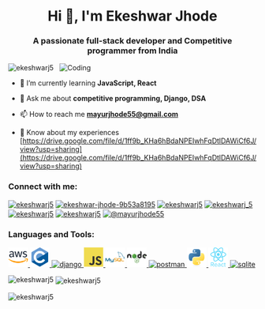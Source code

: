 <h1 align="center">Hi 👋, I'm Ekeshwar Jhode</h1>
<h3 align="center">A passionate full-stack developer and Competitive programmer from India</h3>
<img align="right" alt="Coding" width="400" src="https://cdn.dribbble.com/users/1162077/screenshots/3848914/programmer.gif">
<p align="left"> <img src="https://komarev.com/ghpvc/?username=ekeshwarj5&label=Profile%20views&color=0e75b6&style=flat" alt="ekeshwarj5" /> </p>

- 🌱 I’m currently learning **JavaScript, React**

- 💬 Ask me about **competitive programming, Django, DSA**

- 📫 How to reach me **mayurjhode55@gmail.com**

- 📄 Know about my experiences [https://drive.google.com/file/d/1ff9b_KHa6hBdaNPEIwhFqDtlDAWiCf6J/view?usp=sharing](https://drive.google.com/file/d/1ff9b_KHa6hBdaNPEIwhFqDtlDAWiCf6J/view?usp=sharing)

<h3 align="left">Connect with me:</h3>
<p align="left">
<a href="https://twitter.com/ekeshwarj5" target="blank"><img align="center" src="https://raw.githubusercontent.com/rahuldkjain/github-profile-readme-generator/master/src/images/icons/Social/twitter.svg" alt="ekeshwarj5" height="30" width="40" /></a>
<a href="https://linkedin.com/in/ekeshwar-jhode-9b53a8195" target="blank"><img align="center" src="https://raw.githubusercontent.com/rahuldkjain/github-profile-readme-generator/master/src/images/icons/Social/linked-in-alt.svg" alt="ekeshwar-jhode-9b53a8195" height="30" width="40" /></a>
<a href="https://instagram.com/ekeshwarj5" target="blank"><img align="center" src="https://raw.githubusercontent.com/rahuldkjain/github-profile-readme-generator/master/src/images/icons/Social/instagram.svg" alt="ekeshwarj5" height="30" width="40" /></a>
<a href="https://www.codechef.com/users/ekeshwarj_5" target="blank"><img align="center" src="https://cdn.jsdelivr.net/npm/simple-icons@3.1.0/icons/codechef.svg" alt="ekeshwarj_5" height="30" width="40" /></a>
<a href="https://codeforces.com/profile/ekeshwarj5" target="blank"><img align="center" src="https://raw.githubusercontent.com/rahuldkjain/github-profile-readme-generator/master/src/images/icons/Social/codeforces.svg" alt="ekeshwarj5" height="30" width="40" /></a>
<a href="https://www.leetcode.com/ekeshwarj5" target="blank"><img align="center" src="https://raw.githubusercontent.com/rahuldkjain/github-profile-readme-generator/master/src/images/icons/Social/leet-code.svg" alt="ekeshwarj5" height="30" width="40" /></a>
<a href="https://www.hackerearth.com/@mayurjhode55" target="blank"><img align="center" src="https://raw.githubusercontent.com/rahuldkjain/github-profile-readme-generator/master/src/images/icons/Social/hackerearth.svg" alt="@mayurjhode55" height="30" width="40" /></a>
</p>

<h3 align="left">Languages and Tools:</h3>
<p align="left"> <a href="https://aws.amazon.com" target="_blank" rel="noreferrer"> <img src="https://raw.githubusercontent.com/devicons/devicon/master/icons/amazonwebservices/amazonwebservices-original-wordmark.svg" alt="aws" width="40" height="40"/> </a> <a href="https://www.cprogramming.com/" target="_blank" rel="noreferrer"> <img src="https://raw.githubusercontent.com/devicons/devicon/master/icons/c/c-original.svg" alt="c" width="40" height="40"/> </a> <a href="https://www.djangoproject.com/" target="_blank" rel="noreferrer"> <img src="https://cdn.worldvectorlogo.com/logos/django.svg" alt="django" width="40" height="40"/> </a> <a href="https://developer.mozilla.org/en-US/docs/Web/JavaScript" target="_blank" rel="noreferrer"> <img src="https://raw.githubusercontent.com/devicons/devicon/master/icons/javascript/javascript-original.svg" alt="javascript" width="40" height="40"/> </a> <a href="https://www.mysql.com/" target="_blank" rel="noreferrer"> <img src="https://raw.githubusercontent.com/devicons/devicon/master/icons/mysql/mysql-original-wordmark.svg" alt="mysql" width="40" height="40"/> </a> <a href="https://nodejs.org" target="_blank" rel="noreferrer"> <img src="https://raw.githubusercontent.com/devicons/devicon/master/icons/nodejs/nodejs-original-wordmark.svg" alt="nodejs" width="40" height="40"/> </a> <a href="https://postman.com" target="_blank" rel="noreferrer"> <img src="https://www.vectorlogo.zone/logos/getpostman/getpostman-icon.svg" alt="postman" width="40" height="40"/> </a> <a href="https://www.python.org" target="_blank" rel="noreferrer"> <img src="https://raw.githubusercontent.com/devicons/devicon/master/icons/python/python-original.svg" alt="python" width="40" height="40"/> </a> <a href="https://reactjs.org/" target="_blank" rel="noreferrer"> <img src="https://raw.githubusercontent.com/devicons/devicon/master/icons/react/react-original-wordmark.svg" alt="react" width="40" height="40"/> </a> <a href="https://www.sqlite.org/" target="_blank" rel="noreferrer"> <img src="https://www.vectorlogo.zone/logos/sqlite/sqlite-icon.svg" alt="sqlite" width="40" height="40"/> </a> </p>

<p><img align="left" src="https://github-readme-stats.vercel.app/api/top-langs?username=ekeshwarj5&show_icons=true&locale=en&layout=compact" alt="ekeshwarj5" /></p>

<p>&nbsp;<img align="center" src="https://github-readme-stats.vercel.app/api?username=ekeshwarj5&show_icons=true&locale=en" alt="ekeshwarj5" /></p>

<p><img align="center" src="https://github-readme-streak-stats.herokuapp.com/?user=ekeshwarj5&" alt="ekeshwarj5" /></p>
